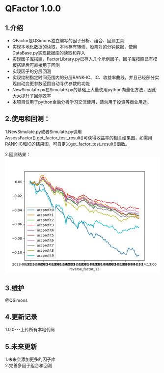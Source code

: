 # QFactor 1.0.0
## 1.介绍 
* QFactor是QSimons独立编写的因子分析、组合、回测工具
* 实现本地化数据的读取，本地存有转债、股票对的分钟数据，使用DataBase.py实现数据库的读取和存入
* 实现因子库搭建，FactorLibrary.py已存入几个示例因子，因子库按照已有模板搭建后可直接用于回测
* 实现因子的分层回测
* 实现绘制指定时间范围内的分层RANK-IC、IC、收益率曲线，并且已经部分实现自动变更参数范围自动寻优参数的功能
* NewSimulate.py在Simulate.py的基础上大量使用python向量化方法，因此大大提升了回测效率
* 本项目仅用于python金融分析学习交流使用，请勿用于投资等商业用途。



## 2.使用和回测：
1.NewSimulate.py或者Simulate.py调用AssessFactor().get_factor_test_result()可获得收益率的相关结果图，如需用RANK-IC和IC的结果图，可自定义get_factor_test_result()函数。

2.回测结果：
![反转因子分层收益（2023.08全月转债全市场，形成期13分钟，换仓周期30分钟，手续费万分之一)](image/反转因子分层收益（转债市场）.png)

## 3.维护
@QSimons
## 4.更新记录
1.0.0---上传所有本地代码
## 5.未来更新
1.未来会添加更多的因子库  
2.完善多因子组合和回测
